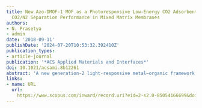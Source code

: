 ```yaml
---
title: New Azo-DMOF-1 MOF as a Photoresponsive Low-Energy CO2 Adsorbent and Its Exceptional
  CO2/N2 Separation Performance in Mixed Matrix Membranes
authors:
- N. Prasetya
- admin
date: '2018-09-11'
publishDate: '2024-07-20T10:53:32.392410Z'
publication_types:
- article-journal
publication: '*ACS Applied Materials and Interfaces*'
doi: 10.1021/acsami.8b12261
abstract: 'A new generation-2 light-responsive metal–organic framework (MOF) has been successfully synthesized using Zn as the metal source and both 2-phenyldiazenyl terephthalic acid and 1,4-diazabicyclo[2.2.2]octane (DABCO) as the ligands. It was found that Zn-azo-dabco MOF (Azo-DMOF-1) exhibited a photoresponsive CO2 adsorption both in static and dynamic condition because of the presence of azobenzene functionalities from the ligand. Further application of this MOF was evaluated by incorporating it as a filler in a mixed matrix membrane for CO2/N2 gas separation. Matrimid and polymer of intrinsic microporosity-1 (PIM-1) were used as the polymer matrix. It was found that Azo-DMOF-1 could enhance both the CO2 permeability and selectivity of the pristine polymer. In particular, the Azo-DMOF-1–PIM-1 composite membranes have shown a promising performance that surpassed the 2008 Robeson Upper Bound.'
links:
- name: URL
  url: 
    https://www.scopus.com/inward/record.uri?eid=2-s2.0-85054166699&doi=10.1021%2facsami.8b12261&partnerID=40&md5=fd9a8ba3eb40e9ac2911d393c0ea0732
---
```

